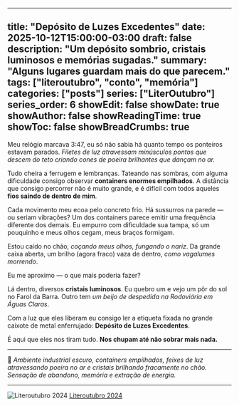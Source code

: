 
---
title: "Depósito de Luzes Excedentes"
date: 2025-10-12T15:00:00-03:00
draft: false
description: "Um depósito sombrio, cristais luminosos e memórias sugadas."
summary: "Alguns lugares guardam mais do que parecem."
tags: ["literoutubro", "conto", "memória"]
categories: ["posts"]
series: ["LiterOutubro"]
series_order: 6
showEdit: false
showDate: true
showAuthor: false
showReadingTime: true
showToc: false
showBreadCrumbs: true
---

Meu relógio marcava 3:47, eu só não sabia há quanto tempo os ponteiros estavam parados.
*Filetes de luz atravessam minúsculos pontos que descem do teto criando cones de poeira brilhantes que dançam no ar.*

Tudo cheira a ferrugem e lembranças. Tateando nas sombras, com alguma dificuldade consigo observar **containers enormes empilhados**. A distância que consigo percorrer não é muito grande, e é difícil com todos aqueles **fios saindo de dentro de mim**.

Cada movimento meu ecoa pelo concreto frio. Há sussurros na parede — ou seriam vibrações? Um dos containers parece emitir uma frequência diferente dos demais. Eu empurro com dificuldade sua tampa, só um pouquinho e meus olhos cegam, meus braços formigam.

Estou caído no chão, *coçando meus olhos, fungando o nariz*. Da grande caixa aberta, um brilho (agora fraco) vaza de dentro, *como vagalumes morrendo*.

Eu me aproximo — o que mais poderia fazer?

Lá dentro, diversos **cristais luminosos**. Eu quebro um e vejo um pôr do sol no Farol da Barra. Outro tem *um beijo de despedida na Rodoviária em Águas Claras*.

Com a luz que eles liberam eu consigo ler a etiqueta fixada no grande caixote de metal enferrujado: **Depósito de Luzes Excedentes**.

É aqui que eles nos tiram tudo. **Nos chupam até não sobrar mais nada.**

---

📸 *Ambiente industrial escuro, containers empilhados, feixes de luz atravessando poeira no ar e cristais brilhando fracamente no chão. Sensação de abandono, memória e extração de energia.*

---

![Literoutubro 2024](https://i0.wp.com/lisandrogaertner.net/blog/wp-content/uploads/2024/10/literoutubro_banner_2024.jpg?w=700&ssl=1)
[Literoutubro 2024](https://toranja.substack.com/p/literoutubro-ano-03)
